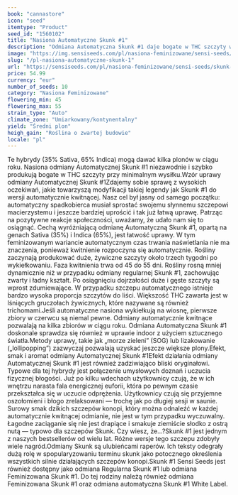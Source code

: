 ```yaml
---
book: "cannastore"
icon: "seed"
itemtype: "Product"
seed_id: "1560102"
title: "Nasiona Automatyczne Skunk #1"
description: "Odmiana Automatyczna Skunk #1 daje bogate w THC szczyty w rekordowym czasie przy minimalnym wysiłku. Nasiona to w 35% Sativa i 65% Indica — kup teraz!"
image: "https://img.sensiseeds.com/pl/nasiona-feminizowane/sensi-seeds/skunk-1-automatic-image.png"
slug: "/pl-nasiona-automatyczne-skunk-1"
url: "https://sensiseeds.com/pl/nasiona-feminizowane/sensi-seeds/skunk-1-automatic?a_aid=cannastore"
price: 54.99
currency: "eur"
number_of_seeds: 10
category: "Nasiona Feminizowane"
flowering_min: 45
flowering_max: 55
strain_type: "Auto"
climate_zone: "Umiarkowany/kontynentalny"
yield: "Średni plon"
heigh_gain: "Roślina o zwartej budowie"
locale: "pl"
---
```

Te hybrydy (35% Sativa, 65% Indica) mogą dawać kilka plonów w ciągu roku. Nasiona odmiany Automatycznej Skunk #1 niezawodnie i szybko produkują bogate w THC szczyty przy minimalnym wysiłku.Wzór uprawy odmiany Automatycznej Skunk #1Zdajemy sobie sprawę z wysokich oczekiwań, jakie towarzyszą modyfikacji takiej legendy jak Skunk #1 do wersji automatycznie kwitnącej. Nasz cel był jasny od samego początku: automatyczny spadkobierca musiał sprostać swojemu słynnemu szczepowi macierzystemu i jeszcze bardziej uprościć i tak już łatwą uprawę. Patrząc na pozytywne reakcje społeczności, uważamy, że udało nam się to osiągnąć. Cechą wyróżniającą odmianę Automatyczną Skunk #1, opartą na genach Sativa (35%) i Indica (65%), jest łatwość uprawy. W tym feminizowanym wariancie automatycznym czas trwania naświetlania nie ma znaczenia, ponieważ kwitnienie rozpoczyna się automatycznie. Rośliny zaczynają produkować duże, żywiczne szczyty około trzech tygodni po wykiełkowaniu. Faza kwitnienia trwa od 45 do 55 dni. Rośliny rosną mniej dynamicznie niż w przypadku odmiany regularnej Skunk #1, zachowując zwarty i ładny kształt. Po osiągnięciu dojrzałości duże i gęste szczyty są wprost zdumiewające. W przypadku szczepu automatycznego istnieje bardzo wysoka proporcja szczytów do liści. Większość THC zawarta jest w lśniących gruczołach żywicznych, które nazywane są również trichomami.Jeśli automatyczne nasiona wykiełkują na wiosnę, pierwsze zbiory w czerwcu są niemal pewne. Odmiany automatycznie kwitnące pozwalają na kilka zbiorów w ciągu roku. Odmiana Automatyczna Skunk #1 doskonale sprawdza się również w uprawie indoor z użyciem sztucznego światła.Metody uprawy, takie jak „morze zieleni” (SOG) lub lizakowanie („lollipopping”) zazwyczaj pozwalają uzyskać jeszcze większe plony.Efekt, smak i aromat odmiany Automatycznej Skunk #1Efekt działania odmiany Automatycznej Skunk #1 jest również zadziwiająco bliski oryginałowi. Typowe dla tej hybrydy jest połączenie umysłowych doznań i uczucia fizycznej błogości. Już po kilku wdechach użytkownicy czują, że w ich wnętrzu narasta fala energicznej euforii, która po pewnym czasie przekształca się w uczucie odprężenia. Użytkownicy czują się przyjemne oszołomieni i błogo zrelaksowani — trochę jak po długiej sesji w saunie. Surowy smak dzikich szczepów konopi, który można odnaleźć w każdej automatycznie kwitnącej odmianie, nie jest w tym przypadku wyczuwalny. Łagodne zaciąganie się nie jest drapiące i smakuje ziemiście słodko z ostrą nutą — typowo dla szczepów Skunk. Czy wiesz, że…?Skunk #1 jest jednym z naszych bestsellerów od wielu lat. Różne wersje tego szczepu zdobyły wiele nagród.Odmiany Skunk są ulubieńcami raperów. Ich teksty odegrały dużą rolę w spopularyzowaniu terminu skunk jako potocznego określenia wszystkich silnie działających szczepów konopi.Skunk #1 Sensi Seeds jest również dostępny jako odmiana Regularna Skunk #1 lub odmiana Feminizowana Skunk #1. Do tej rodziny należą również odmiana Feminizowana Skunk #1 oraz odmiana automatyczna Skunk #1 White Label.
